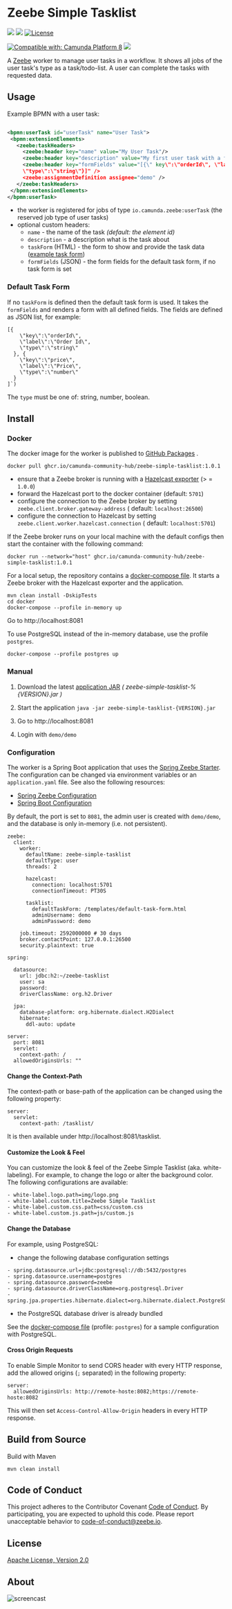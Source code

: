 Zeebe Simple Tasklist
=========================

[![](https://img.shields.io/badge/Community%20Extension-An%20open%20source%20community%20maintained%20project-FF4700)](https://github.com/camunda-community-hub/community)
[![](https://img.shields.io/badge/Lifecycle-Incubating-blue)](https://github.com/Camunda-Community-Hub/community/blob/main/extension-lifecycle.md#incubating-)
[![License](https://img.shields.io/badge/License-Apache%202.0-blue.svg)](https://opensource.org/licenses/Apache-2.0)

[![Compatible with: Camunda Platform 8](https://img.shields.io/badge/Compatible%20with-Camunda%20Platform%208-0072Ce)](https://github.com/camunda-community-hub/community/blob/main/extension-lifecycle.md#compatiblilty)
[![](https://img.shields.io/badge/Maintainer%20Wanted-This%20extension%20is%20in%20search%20of%20a%20Maintainer-ff69b4)](https://github.com/camunda-community-hub/community/blob/main/extension-lifecycle.md)

A [Zeebe](https://zeebe.io) worker to manage user tasks in a workflow. It shows all jobs of
the user task's type as a task/todo-list. A user can complete the tasks with requested data.

## Usage

Example BPMN with a user task:

 ```xml

<bpmn:userTask id="userTask" name="User Task">
  <bpmn:extensionElements>
    <zeebe:taskHeaders>
      <zeebe:header key="name" value="My User Task"/>
      <zeebe:header key="description" value="My first user task with a form field."/>
      <zeebe:header key="formFields" value="[{\" key\":\"orderId\", \"label\":\"Order Id\",
      \"type\":\"string\"}]" />
      <zeebe:assignmentDefinition assignee="demo" />
    </zeebe:taskHeaders>
  </bpmn:extensionElements>
</bpmn:userTask>
 ```  

* the worker is registered for jobs of type `io.camunda.zeebe:userTask` (the reserved job type of user tasks)
* optional custom headers:
    * `name` - the name of the task _(default: the element id)_
    * `description` - a description what is the task about
    * `taskForm` (HTML) - the form to show and provide the task
      data ([example task form](https://github.com/zeebe-io/zeebe-simple-tasklist/blob/master/src/test/resources/custom-task-form.html))
    * `formFields` (JSON) - the form fields for the default task form, if no task form is set

### Default Task Form

If no `taskForm` is defined then the default task form is used. It takes the `formFields` and
renders a form with all defined fields. The fields are defined as JSON list, for example:

```
[{
    \"key\":\"orderId\", 
    \"label\":\"Order Id\", 
    \"type\":\"string\"
  }, {
    \"key\":\"price\", 
    \"label\":\"Price\", 
    \"type\":\"number\"
  }
]`)
```

The `type` must be one of: string, number, boolean.

## Install

### Docker

The docker image for the worker is published
to [GitHub Packages](https://github.com/orgs/camunda-community-hub/packages/container/package/zeebe-simple-tasklist)
.

```
docker pull ghcr.io/camunda-community-hub/zeebe-simple-tasklist:1.0.1
```

* ensure that a Zeebe broker is running with
  a [Hazelcast exporter](https://github.com/camunda-community-hub/zeebe-hazelcast-exporter#install) (>
  = `1.0.0`)
* forward the Hazelcast port to the docker container (default: `5701`)
* configure the connection to the Zeebe broker by setting `zeebe.client.broker.gateway-address` (
  default: `localhost:26500`)
* configure the connection to Hazelcast by setting `zeebe.client.worker.hazelcast.connection` (
  default: `localhost:5701`)

If the Zeebe broker runs on your local machine with the default configs then start the container
with the following command:

```
docker run --network="host" ghcr.io/camunda-community-hub/zeebe-simple-tasklist:1.0.1
```

For a local setup, the repository contains a [docker-compose file](docker/docker-compose.yml). It
starts a Zeebe broker with the Hazelcast exporter and the application.

```
mvn clean install -DskipTests
cd docker
docker-compose --profile in-memory up
```

Go to http://localhost:8081

To use PostgreSQL instead of the in-memory database, use the profile `postgres`.

```
docker-compose --profile postgres up
```

### Manual

1. Download the
   latest [application JAR](https://github.com/zeebe-io/zeebe-simple-tasklist/releases) _(
   zeebe-simple-tasklist-%{VERSION}.jar
   )_

1. Start the application
   `java -jar zeebe-simple-tasklist-{VERSION}.jar`

1. Go to http://localhost:8081

1. Login with `demo/demo`

### Configuration

The worker is a Spring Boot application that uses
the [Spring Zeebe Starter](https://github.com/zeebe-io/spring-zeebe). The configuration can be
changed via environment variables or an `application.yaml` file. See also the following resources:

* [Spring Zeebe Configuration](https://github.com/zeebe-io/spring-zeebe#configuring-zeebe-connection)
* [Spring Boot Configuration](https://docs.spring.io/spring-boot/docs/current/reference/html/spring-boot-features.html#boot-features-external-config)

By default, the port is set to `8081`, the admin user is created with `demo/demo`, and the database
is only in-memory (i.e. not persistent).

```
zeebe:
  client:
    worker:
      defaultName: zeebe-simple-tasklist
      defaultType: user
      threads: 2
    
      hazelcast:
        connection: localhost:5701
        connectionTimeout: PT30S
    
      tasklist:
        defaultTaskForm: /templates/default-task-form.html
        adminUsername: demo
        adminPassword: demo

    job.timeout: 2592000000 # 30 days
    broker.contactPoint: 127.0.0.1:26500
    security.plaintext: true

spring:

  datasource:
    url: jdbc:h2:~/zeebe-tasklist
    user: sa
    password:
    driverClassName: org.h2.Driver

  jpa:
    database-platform: org.hibernate.dialect.H2Dialect
    hibernate:
      ddl-auto: update

server:
  port: 8081
  servlet:
    context-path: /  
  allowedOriginsUrls: ""
```

#### Change the Context-Path

The context-path or base-path of the application can be changed using the following property:

``` 
server:
  servlet:
    context-path: /tasklist/
```

It is then available under http://localhost:8081/tasklist.

#### Customize the Look & Feel

You can customize the look & feel of the Zeebe Simple Tasklist (aka. white-labeling). For example, to change the logo or
alter the background color. The following configurations are available:

```
- white-label.logo.path=img/logo.png
- white-label.custom.title=Zeebe Simple Tasklist
- white-label.custom.css.path=css/custom.css
- white-label.custom.js.path=js/custom.js
```

#### Change the Database

For example, using PostgreSQL:

* change the following database configuration settings

```
- spring.datasource.url=jdbc:postgresql://db:5432/postgres
- spring.datasource.username=postgres
- spring.datasource.password=zeebe
- spring.datasource.driverClassName=org.postgresql.Driver
- spring.jpa.properties.hibernate.dialect=org.hibernate.dialect.PostgreSQLDialect
```

* the PostgreSQL database driver is already bundled

See the [docker-compose file](docker/docker-compose.yml) (profile: `postgres`) for a sample
configuration with PostgreSQL.

#### Cross Origin Requests

To enable Simple Monitor to send CORS header with every HTTP response,
add the allowed origins (`;` separated) in the following property:

``` 
server:
  allowedOriginsUrls: http://remote-hoste:8082;https://remote-hoste:8082
```

This will then set ```Access-Control-Allow-Origin``` headers in every HTTP response.

## Build from Source

Build with Maven

`mvn clean install`

## Code of Conduct

This project adheres to the Contributor Covenant [Code of
Conduct](/CODE_OF_CONDUCT.md). By participating, you are expected to uphold
this code. Please report unacceptable behavior to code-of-conduct@zeebe.io.

## License

[Apache License, Version 2.0](/LICENSE)

## About

![screencast](docs/zeebe-simple-tasklist.gif)
